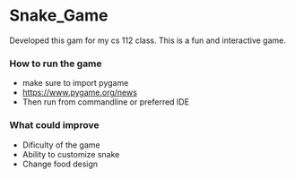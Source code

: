 # Snake_Game

Developed this gam for my cs 112 class. This is a fun and interactive game.

### How to run the game
- make sure to import pygame
- https://www.pygame.org/news
- Then run from commandline or preferred IDE

### What could improve
- Dificulty of the game
- Ability to customize snake
- Change food design
